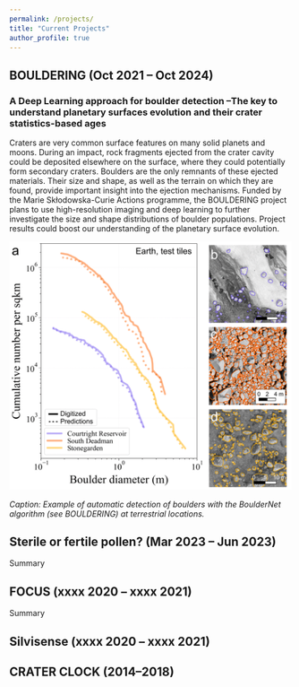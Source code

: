 ```yaml
---
permalink: /projects/
title: "Current Projects"
author_profile: true
---
```


## BOULDERING (Oct 2021 – Oct 2024)

### A Deep Learning approach for boulder detection –The key to understand planetary surfaces evolution and their crater statistics-based ages

Craters are very common surface features on many solid planets and moons. During an impact, rock fragments ejected from the crater cavity could be deposited elsewhere on the surface, where they could potentially form secondary craters. Boulders are the only remnants of these ejected materials. Their size and shape, as well as the terrain on which they are found, provide important insight into the ejection mechanisms. Funded by the Marie Skłodowska-Curie Actions programme, the BOULDERING project plans to use high-resolution imaging and deep learning to further investigate the size and shape distributions of boulder populations. Project results could boost our understanding of the planetary surface evolution.

![Automatic detection of boulders](/images/AnimationS1_Earth.gif)

*Caption: Example of automatic detection of boulders with the BoulderNet algorithm (see BOULDERING) at terrestrial locations.*

## Sterile or fertile pollen? (Mar 2023 – Jun 2023)
Summary

## FOCUS (xxxx 2020 – xxxx 2021)
Summary

## Silvisense (xxxx 2020 – xxxx 2021)

## CRATER CLOCK (2014–2018)
